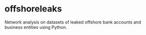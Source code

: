# offshoreleaks
Network analysis on datasets of leaked offshore bank accounts and business entities using Python.   
